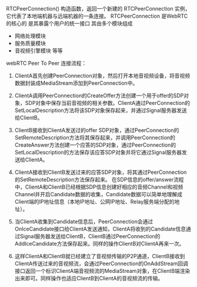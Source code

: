 RTCPeerConnection() 构造函数，返回一个新建的 RTCPeerConnection 实例，它代表了本地端机器与远端机器的一条连接。
RTCPeerConnection 是WebRTC的核心的 是其暴露个用户的统一接口 其由多个模块组成

- 网络处理模块
- 服务质量模块
- 音视频引擎模块 等等

webRTC Peer To Peer 连接流程：

1. ClientA首先创建PeerConnection对象，然后打开本地音视频设备，将音视频数据封装成MediaStream添加到PeerConnection中。
2. ClientA调用PeerConnection的CreateOffer方法创建一个用于offer的SDP对象，SDP对象中保存当前音视频的相关参数。ClientA通过PeerConnection的SetLocalDescription方法将该SDP对象保存起来，并通过Signal服务器发送给ClientB。

3. ClientB接收到ClientA发送过的offer SDP对象，通过PeerConnection的SetRemoteDescription方法将其保存起来，并调用PeerConnection的CreateAnswer方法创建一个应答的SDP对象，通过PeerConnection的SetLocalDescription的方法保存该应答SDP对象并将它通过Signal服务器发送给ClientA。

4. ClientA接收到ClientB发送过来的应答SDP对象，将其通过PeerConnection的SetRemoteDescription方法保存起来。
   在SDP信息的offer/answer流程中，ClientA和ClientB已经根据SDP信息创建好相应的音频Channel和视频Channel并开启Candidate数据的收集，Candidate数据可以简单地理解成Client端的IP地址信息（本地IP地址、公网IP地址、Relay服务端分配的地址）。
5. 当ClientA收集到Candidate信息后，PeerConnection会通过OnIceCandidate接口给ClientA发送通知，ClientA将收到的Candidate信息通过Signal服务器发送给ClientB，ClientB通过PeerConnection的AddIceCandidate方法保存起来。同样的操作ClientB对ClientA再来一次。

6. 这样ClientA和ClientB就已经建立了音视频传输的P2P通道，ClientB接收到ClientA传送过来的音视频流，会通过PeerConnection的OnAddStream回调接口返回一个标识ClientA端音视频流的MediaStream对象，在ClientB端渲染出来即可。同样操作也适应ClientB到ClientA的音视频流的传输。
